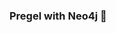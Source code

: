 ### Pregel with Neo4j 🚀



































































































































 




















































































































